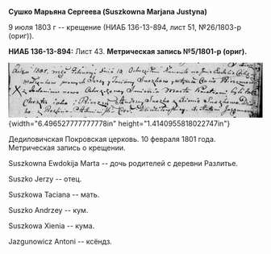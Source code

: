 **Сушко Марьяна Сергеева (Suszkowna Marjana Justyna)**

9 июля 1803 г -- крещение (НИАБ 136-13-894, лист 51, №26/1803-р (ориг)).

**НИАБ 136-13-894:** Лист 43. **Метрическая запись №5/1801-р (ориг).**

![](./media/89e0daf5bd6090a7475c8ab286b0fab50d2a653b.png){width="6.496527777777778in"
height="1.4140955818022747in"}

Дедиловичская Покровская церковь. 10 февраля 1801 года. Метрическая
запись о крещении.

Suszkowna Ewdokija Marta -- дочь родителей с деревни Разлитье.

Suszko Jerzy -- отец.

Suszkowa Taciana -- мать.

Suszko Andrzey -- кум.

Suszkowa Xienia -- кума.

Jazgunowicz Antoni -- ксёндз.
